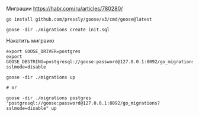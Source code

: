 


Миграции
https://habr.com/ru/articles/780280/


```shell
go install github.com/pressly/goose/v3/cmd/goose@latest

goose -dir ./migrations create init.sql
```

Накатить миграию

```shell
export GOOSE_DRIVER=postgres
export GOOSE_DBSTRING=postgresql://goose:password@127.0.0.1:8092/go_migrations?sslmode=disable

goose -dir ./migrations up

# or

goose -dir ./migrations postgres "postgresql://goose:password@127.0.0.1:8092/go_migrations?sslmode=disable" up
```

